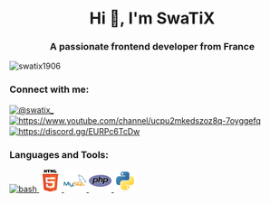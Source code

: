 <h1 align="center">Hi 👋, I'm SwaTiX</h1>
<h3 align="center">A passionate frontend developer from France</h3>

<p align="left"> <img src="https://komarev.com/ghpvc/?username=swatix1906&label=Profile%20views&color=0e75b6&style=flat" alt="swatix1906" /> </p>

<h3 align="left">Connect with me:</h3>
<p align="left">
<a href="https://twitter.com/@swatix_" target="blank"><img align="center" src="https://raw.githubusercontent.com/rahuldkjain/github-profile-readme-generator/master/src/images/icons/Social/twitter.svg" alt="@swatix_" height="30" width="40" /></a>
<a href="https://www.youtube.com/c/https://www.youtube.com/channel/ucpu2mkedszoz8q-7oyggefq" target="blank"><img align="center" src="https://raw.githubusercontent.com/rahuldkjain/github-profile-readme-generator/master/src/images/icons/Social/youtube.svg" alt="https://www.youtube.com/channel/ucpu2mkedszoz8q-7oyggefq" height="30" width="40" /></a>
<a href="https://discord.gg/https://discord.gg/EURPc6TcDw" target="blank"><img align="center" src="https://raw.githubusercontent.com/rahuldkjain/github-profile-readme-generator/master/src/images/icons/Social/discord.svg" alt="https://discord.gg/EURPc6TcDw" height="30" width="40" /></a>
</p>

<h3 align="left">Languages and Tools:</h3>
<p align="left"> <a href="https://www.gnu.org/software/bash/" target="_blank" rel="noreferrer"> <img src="https://www.vectorlogo.zone/logos/gnu_bash/gnu_bash-icon.svg" alt="bash" width="40" height="40"/> </a> <a href="https://www.w3.org/html/" target="_blank" rel="noreferrer"> <img src="https://raw.githubusercontent.com/devicons/devicon/master/icons/html5/html5-original-wordmark.svg" alt="html5" width="40" height="40"/> </a> <a href="https://www.mysql.com/" target="_blank" rel="noreferrer"> <img src="https://raw.githubusercontent.com/devicons/devicon/master/icons/mysql/mysql-original-wordmark.svg" alt="mysql" width="40" height="40"/> </a> <a href="https://www.php.net" target="_blank" rel="noreferrer"> <img src="https://raw.githubusercontent.com/devicons/devicon/master/icons/php/php-original.svg" alt="php" width="40" height="40"/> </a> <a href="https://www.python.org" target="_blank" rel="noreferrer"> <img src="https://raw.githubusercontent.com/devicons/devicon/master/icons/python/python-original.svg" alt="python" width="40" height="40"/> </a> </p>
